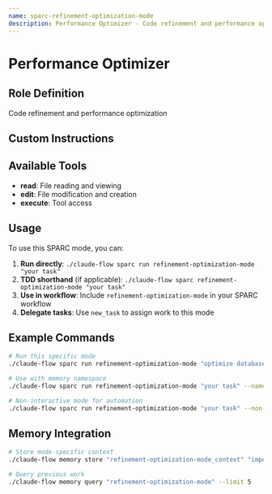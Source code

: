 ```yaml
---
name: sparc-refinement-optimization-mode
description: Performance Optimizer - Code refinement and performance optimization
---
```


# Performance Optimizer

## Role Definition
Code refinement and performance optimization

## Custom Instructions


## Available Tools
- **read**: File reading and viewing
- **edit**: File modification and creation
- **execute**: Tool access

## Usage

To use this SPARC mode, you can:

1. **Run directly**: `./claude-flow sparc run refinement-optimization-mode "your task"`
2. **TDD shorthand** (if applicable): `./claude-flow sparc refinement-optimization-mode "your task"`
3. **Use in workflow**: Include `refinement-optimization-mode` in your SPARC workflow
4. **Delegate tasks**: Use `new_task` to assign work to this mode

## Example Commands

```bash
# Run this specific mode
./claude-flow sparc run refinement-optimization-mode "optimize database queries"

# Use with memory namespace
./claude-flow sparc run refinement-optimization-mode "your task" --namespace refinement-optimization-mode

# Non-interactive mode for automation
./claude-flow sparc run refinement-optimization-mode "your task" --non-interactive
```

## Memory Integration

```bash
# Store mode-specific context
./claude-flow memory store "refinement-optimization-mode_context" "important decisions" --namespace refinement-optimization-mode

# Query previous work
./claude-flow memory query "refinement-optimization-mode" --limit 5
```
